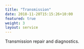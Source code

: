 ```yaml
---
title: "Transmission"
date: 2018-11-28T15:15:26+10:00
featured: true
weight: 3
layout: service
---
```


Transmission repair and diagnostics.
